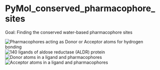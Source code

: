 # PyMol_conserved_pharmacophore_sites

Goal: Finding the conserved water-based pharmacophore sites 


![Pharmacophores acting as Donor or Acceptor atoms for hydrogen bonding]()
![140 ligands of aldose reductase (ALDR) protein]()
![Donor atoms in a ligand and pharmacophores]()
![Acceptor atoms in a ligand and pharmacophores]()
